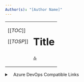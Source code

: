 ```yaml
---
Author(s): "[Author Name]"
---
```

<!-- Use email links for author names (the square braces are required) -->

<!-- ⬇️  REUSABLE ELEMENTS  ⬇️⬇️⬇️⬇️⬇️⬇️⬇️⬇️⬇️⬇️⬇️⬇️⬇️⬇️⬇️⬇️⬇️⬇️⬇️⬇️⬇️ 
╭──────────────────────────────────────────────────────────────────────────────────╮
│ ⚡💡🔝 — ▢ ● ⏺ ⏹ ✅ 🔲 🔳 ✔️ ➖ 🔹🔷 ◇ ◆ ✳ ✱ ✳️ *️⃣ ✽ ❉ ⚹ ❌ 🦖 🔖 ⚠️ 🚫 ❓│
│ ⁰¹²³⁴⁵⁶⁷⁸⁹ⁱⁿ⁽⁾₀₁₂₃₄₅₆₇₈₉₍₎                                                       │
╰──────────────────────────────────────────────────────────────────────────────────╯
◆ Quote Author
> <span style="float: right;">— [Author]</span><br /> 

◆ Indented Section (2, 4, 6, 8 em nesting)
<div style="margin-left: 2em">

</div>

◆ Collapsible Section
<details><summary><code>description</code></summary>

</details>

◆ Warning
> ⚠️ **Warning**  
> 

◆ Idea Box
<div style="margin-left: 2em; color: teal; padding: 0.75em; border: solid teal 2px;">
**Rough Draft — Ideas**
- Idea
- Idea
  - Sub Idea
</div>

◆ Horizontal Rule
<hr style="border-width: medium;" />
<hr style="border-style: dotted;" />

◆ Horizontal Rule (with 80 character ruler)
<hr /><!---80-Character-Ruler-------------------------------------------------->

<!--

◆ 🔝 Horizontal Rule (with 80 character ruler)
[🔝]
<hr /><!---80-Character-Ruler-------------------------------------------------->

<!---80-Character-Ruler-------------------------------------------------------->

<!----- Bookmark --
🔖🔖🔖
🔖🔖🔖
🔖🔖🔖
------ Bookmark -->

<!-- ⬆️  REUSABLE ELEMENTS  ⬆️⬆️⬆️⬆️⬆️⬆️⬆️⬆️⬆️⬆️⬆️⬆️⬆️⬆️⬆️⬆️⬆️⬆️⬆️ -->

<table><tr><td style="vertical-align: top;">

[[_TOC_]]

[[_TOSP_]]

</td><td>
<!-- ======================================================================= -->
<!-- Content                                                                 -->
<!--🠟🠟🠟🠟🠟🠟🠟🠟🠟🠟🠟🠟🠟🠟🠟🠟🠟🠟🠟🠟🠟🠟🠟🠟🠟🠟🠟🠟🠟🠟🠟🠟🠟🠟🠟🠟🠟🠟🠟🠟🠟🠟🠟🠟🠟🠟🠟🠟🠟🠟🠟🠟-->

# Title



[🔝]
<!--🠝🠝🠝🠝🠝🠝🠝🠝🠝🠝🠝🠝🠝🠝🠝🠝🠝🠝🠝🠝🠝🠝🠝🠝🠝🠝🠝🠝🠝🠝🠝🠝🠝🠝🠝🠝🠝🠝🠝🠝🠝🠝🠝🠝🠝🠝🠝🠝🠝🠝🠝🠝-->
<!-- Content                                                                 -->
<!-- ======================================================================= -->
</td></tr></table>


<!------------------------------------------------------------------------------
🔗🔗🔗🔗🔗🔗🔗🔗🔗🔗🔗🔗🔗🔗🔗🔗🔗🔗🔗🔗🔗🔗🔗🔗🔗🔗🔗🔗🔗🔗🔗🔗
🔗 Links 🔗🔗🔗🔗🔗🔗🔗🔗🔗🔗🔗🔗🔗🔗🔗🔗🔗🔗🔗🔗🔗🔗🔗🔗🔗🔗🔗🔗
🔗🔗🔗🔗🔗🔗🔗🔗🔗🔗🔗🔗🔗🔗🔗🔗🔗🔗🔗🔗🔗🔗🔗🔗🔗🔗🔗🔗🔗🔗🔗🔗
------------------------------------------------------------------------------->

<!------------------------------------------------------------------------------
📄 Same Page Links 📄📄📄📄📄📄📄📄📄📄📄📄📄📄📄📄📄📄📄📄📄📄📄📄
------------------------------------------------------------------------------->
[🔝]: #title

<!------------------------------------------------------------------------------
🧱 AppDev Wiki Links 🧱🧱🧱🧱🧱🧱🧱🧱🧱🧱🧱🧱🧱🧱🧱🧱🧱🧱🧱🧱🧱🧱🧱
------------------------------------------------------------------------------->

<!------------------------------------------------------------------------------
🌎 External Links 🌎🌎🌎🌎🌎🌎🌎🌎🌎🌎🌎🌎🌎🌎🌎🌎🌎🌎🌎🌎🌎🌎🌎🌎
------------------------------------------------------------------------------->
[Author]: www.google.com

<!------------------------------------------------------------------------------
📖 Glossary Links 📖📖📖📖📖📖📖📖📖📖📖📖📖📖📖📖📖📖📖📖📖📖📖📖
------------------------------------------------------------------------------->
[ACH]: /ITS-Application-Development-Standards/Glossary#ach
[AppDev]: /ITS-Application-Development-Standards/Glossary#appdev
[ASRS (ISLD)]: /ITS-Application-Development-Standards/Glossary#asrs-(isld)
[Back Office (ISLD)]: /ITS-Application-Development-Standards/Glossary#back-office-(isld)
[Back Office Computer (ISLD)]: /ITS-Application-Development-Standards/Glossary#back-office-computer-(isld)
[Back Office Shared Folder, WinPOS Shared Folder (ISLD)]: /ITS-Application-Development-Standards/Glossary#back-office-shared-folder%2C-winpos-shared-folder-(isld)
[Code Comments]: /ITS-Application-Development-Standards/Glossary#code-comments
[Documentation Comments]: /ITS-Application-Development-Standards/Glossary#documentation-comments
[EDI (ISLD)]: /ITS-Application-Development-Standards/Glossary#edi-(isld)
[ERP]: /ITS-Application-Development-Standards/Glossary#erp
[Implementation Comments]: /ITS-Application-Development-Standards/Glossary#implementation-comments
[IP Address]: /ITS-Application-Development-Standards/Glossary#ip-address
[ISLD]: /ITS-Application-Development-Standards/Glossary#isld
[ISLD Store Number]: /ITS-Application-Development-Standards/Glossary#isld-store-number
[ITS]: /ITS-Application-Development-Standards/Glossary#its
[Object Oriented Programming]: /ITS-Application-Development-Standards/Glossary#object-oriented-programming
[OOP]: /ITS-Application-Development-Standards/Glossary#oop
[POS]: /ITS-Application-Development-Standards/Glossary#pos
[Publish Profile]: /ITS-Application-Development-Standards/Glossary#publish-profile
[RemoteApp]: /ITS-Application-Development-Standards/Glossary#remoteapp
[SAR]: /ITS-Application-Development-Standards/Glossary#sar
[SBOM]: /ITS-Application-Development-Standards/Glossary#sbom
[Self Documenting Code]: /ITS-Application-Development-Standards/Glossary#self-documenting-code
[SHIBA (DOI)]: /ITS-Application-Development-Standards/Glossary#shiba-(doi)
[Software Bill of Materials]: /ITS-Application-Development-Standards/Glossary#software-bill-of-materials
[SOS]: /ITS-Application-Development-Standards/Glossary#sos
[SPDX]: /ITS-Application-Development-Standards/Glossary#spdx
[String Interpolation]: /ITS-Application-Development-Standards/Glossary#string-interpolation
[TAP]: /ITS-Application-Development-Standards/Glossary#tap
[UPS]: /ITS-Application-Development-Standards/Glossary#ups
[User Account Table `useracct.DBF` (ISLD)]: /ITS-Application-Development-Standards/Glossary#user-account-table-%60useracct.dbf%60-(isld)
[VFP]: /ITS-Application-Development-Standards/Glossary#vfp
[VFP9]: /ITS-Application-Development-Standards/Glossary#vfp9
[Virtual Host]: /ITS-Application-Development-Standards/Glossary#virtual-host
[WAP]: /ITS-Application-Development-Standards/Glossary#wap
[Web Application Project]: /ITS-Application-Development-Standards/Glossary#web-application-project
[Web Site Project (Microsoft ASP.NET 4.x)]: /ITS-Application-Development-Standards/Glossary#web-site-project-(microsoft-asp.net-4.x)
[WinPOS (ISLD)]: /ITS-Application-Development-Standards/Glossary#winpos-(isld)
[WinReg (ISLD)]: /ITS-Application-Development-Standards/Glossary#winreg-(isld)
[WLS]: /ITS-Application-Development-Standards/Glossary#wls
[WSP]: /ITS-Application-Development-Standards/Glossary#wsp

<!-- CUSTOM GLOSSARY LINKS (Or Aliases) -->
[Back Office Computer]: /ITS-Application-Development-Standards/Glossary#back-office-computer-(isld)
[Back Office Shared Folder]: /ITS-Application-Development-Standards/Glossary#back-office-shared-folder%2C-winpos-shared-folder-(isld)
[Back Office]: /ITS-Application-Development-Standards/Glossary#back-office-(isld)
[User Account Table]: /ITS-Application-Development-Standards/Glossary#user-account-table-%60useracct.dbf%60-(isld)
[VFP 9]: /ITS-Application-Development-Standards/Glossary#vfp9
[WinPOS Shared Folder]: /ITS-Application-Development-Standards/Glossary#back-office-shared-folder%2C-winpos-shared-folder-(isld)
[WinPOS]: /ITS-Application-Development-Standards/Glossary#winpos-(isld)

<!------------------------------------------------------------------------------
📬 Email/Author Links 📬📬📬📬📬📬📬📬📬📬📬📬📬📬📬📬📬📬📬📬📬📬📬
------------------------------------------------------------------------------->
[Alex Harris]: mailto:Alex.Harris@its.idaho.gov
[Bob Cooper]: mailto:Bob.Cooper@its.idaho.gov
[Brigette Teets]: mailto:Brigette.Teets@its.idaho.gov
[Casey Kawamura]: mailto:Casey.Kawamura@its.idaho.gov
[Deepa Iyer]: mailto:deepa.iyer@its.idaho.gov
[Derek Wickham]: mailto:Derek.Wickham@its.idaho.gov
[Earl Rayne]: mailto:earl.rayne@its.idaho.gov
[Emily Said]: mailto:Emily.Said@its.idaho.gov
[Eric Neely]: mailto:eric.neely@ITS.idaho.gov
[Greg Creager]: mailto:Greg.Creager@its.idaho.gov
[Jacob Hussey]: mailto:Jacob.Hussey@its.idaho.gov
[Jason Masner]: mailto:jason.masner@its.idaho.gov
[Jerry Flores]: mailto:jerry.flores@its.idaho.gov
[Jordan Williford]: mailto:jordan.williford@its.idaho.gov
[Josie Hoang]: mailto:josie.hoang@its.idaho.gov
[Koni Waldron]: mailto:koni.waldron@its.idaho.gov
[Lindsay Anderson]: mailto:lindsay.anderson@its.idaho.gov
[Luke Ammirati]: mailto:luke.ammirati@its.idaho.gov
[Mark Davich]: mailto:Mark.Davich@its.idaho.gov
[Mike Coe]: mailto:Michael.Coe@its.idaho.gov
[Nick Hamilton]: mailto:nick.hamilton@its.idaho.gov
[Robert Butler]: mailto:Robert.Butler@its.idaho.gov
[Ryan Dejean]: mailto:Ryan.Dejean@its.idaho.gov
[Sean Johnson]: mailto:Sean.Johnson@its.idaho.gov
[Swetha Vuyyuru]: mailto:swetha.vuyyuru@its.idaho.gov
[Tom Brown]: mailto:Tom.Brown@its.idaho.gov
[Tsun Mok]: mailto:Tsun.Mok@its.idaho.gov
[Zach Rosenberger]: mailto:Zach.Rosenberger@its.idaho.gov




<!------------------------------------------------------------------------------
⚡ Azure DevOps Compatible Links ⚡⚡⚡⚡⚡⚡⚡⚡⚡⚡⚡⚡⚡⚡⚡⚡⚡⚡
------------------------------------------------------------------------------->
<details>
   <summary>
      <span 
         aria-hidden="true" 
         class="
            suite-image
            commandbar-icon
            justify-center
            flex-noshrink
            fabric-icon
            ms-Icon--VSTSLogo
         "
      ></span>&nbsp;&nbsp;
      Azure DevOps Compatible Links
   </summary>
<br />  
  
> This table of contents needs to be generated using VS Code  
> so the links work on Azure DevOps.
>
> **Configure VS Code to Generate Azure DevOps Links**  
> 1. From the Menu Bar  
>    1.1 `Menu Bar: File > Preferences > Settings`  
>    1.2 Expand the `Extensions` section on the left pane  
>    1.3 Click `Markdown All in One`  
>    1.4 Find `Markdown › Extension › Toc`: **Slugify Mode**  
>    1.5 Select `azureDevops` from the dropdown  
>
> 2. The Quick Way  
>    2.1 `Ctrl + ,`  
>    2.2 Type `slugify` in the search bar  
>    2.3 Select `azureDevops` from the dropdown 
>
> <div style="font-size: 2em; font-weight: bold;">Usage</div>
> 
> Use the generated links in the **Table of Contents** in the following manner  
> 
> **Same Document Header Link**  
> `[Header Link]: #%73%74%6F%72%65%2D%73%63%61%6E`
> 
> **Header Link in a Different Document**  
>
> <div style="margin-left: 2em;">
>
> Link to document in the same directory  
> `[Different Document Link]: ./DOCUMENT-NAME.md#%73%74%6F%72%65%2D%73%63%61%6E` 
> </div>
>
> <div style="margin-left: 2em;">
>
> Link to document two (2) folders above  
> `[Different Document Link]: ../../DOCUMENT-NAME.md#%73%74%6F%72%65%2D%73%63%61%6E` 
> </div>
>
> <div style="margin-left: 2em;">
>
> Link to document two (2) folders deeper  
> `[Different Document Link]: ./first-folder/second-folder/DOCUMENT-NAME.md#%73%74%6F%72%65%2D%73%63%61%6E` 
> </div>  

<div class="toc-container" style="padding: 2em; border-color: red;">

**Working Table of Contents for VS Code**

- [Sub Title](#%73%75%62%2D%74%69%74%6C%65)
  - [Heading                                                  ](#%68%65%61%64%69%6E%67%2D%2D%2D%2D%2D%2D%2D%2D%2D%2D%2D%2D%2D%2D%2D%2D%2D%2D%2D%2D%2D%2D%2D%2D%2D%2D%2D%2D%2D%2D%2D%2D%2D%2D%2D%2D%2D%2D%2D%2D%2D%2D%2D%2D%2D%2D%2D%2D%2D%2D%3C%21%2D%2D%F0%9F%9F%A8%2D%68%65%61%64%69%6E%67%2D%F0%9F%9F%A8%2D%2D%3E)
  - [Main Heading                                         ](#%6D%61%69%6E%2D%68%65%61%64%69%6E%67%2D%2D%2D%2D%2D%2D%2D%2D%2D%2D%2D%2D%2D%2D%2D%2D%2D%2D%2D%2D%2D%2D%2D%2D%2D%2D%2D%2D%2D%2D%2D%2D%2D%2D%2D%2D%2D%2D%2D%2D%2D%3C%21%2D%2D%F0%9F%9F%A6%2D%6D%61%69%6E%2D%68%65%61%64%69%6E%67%2D%F0%9F%9F%A6%2D%2D%3E)
    - [Sub Heading                                         ](#%73%75%62%2D%68%65%61%64%69%6E%67%2D%2D%2D%2D%2D%2D%2D%2D%2D%2D%2D%2D%2D%2D%2D%2D%2D%2D%2D%2D%2D%2D%2D%2D%2D%2D%2D%2D%2D%2D%2D%2D%2D%2D%2D%2D%2D%2D%2D%2D%2D%3C%21%2D%2D%F0%9F%9F%A9%2D%73%75%62%2D%2D%68%65%61%64%69%6E%67%2D%F0%9F%9F%A9%2D%2D%3E)


</div>
</details>

